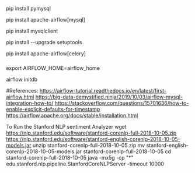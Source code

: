 pip install pymysql

pip install apache-airflow[mysql]

pip install mysqlclient

pip install --upgrade setuptools


pip install apache-airflow[celery]


#####
export AIRFLOW_HOME=airflow_home

airflow initdb


#References: https://airflow-tutorial.readthedocs.io/en/latest/first-airflow.html
             https://big-data-demystified.ninja/2019/10/03/airflow-mysql-integration-how-to/
             https://stackoverflow.com/questions/15701636/how-to-enable-explicit-defaults-for-timestamp
             https://airflow.apache.org/docs/stable/installation.html



To Run the Stanford NLP sentiment Analyzer
wget https://nlp.stanford.edu/software/stanford-corenlp-full-2018-10-05.zip https://nlp.stanford.edu/software/stanford-english-corenlp-2018-10-05-models.jar
unzip stanford-corenlp-full-2018-10-05.zip
mv stanford-english-corenlp-2018-10-05-models.jar stanford-corenlp-full-2018-10-05
cd stanford-corenlp-full-2018-10-05
java -mx5g -cp "*" edu.stanford.nlp.pipeline.StanfordCoreNLPServer -timeout 10000


             